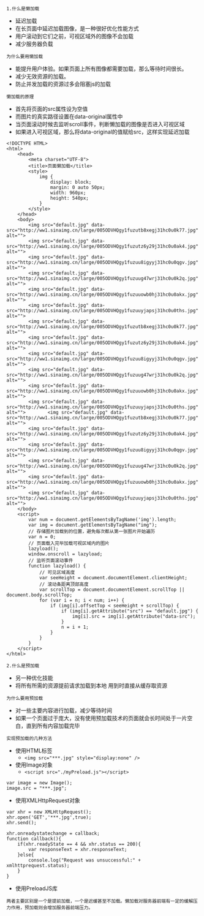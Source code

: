 `1.什么是懒加载`
- 延迟加载
- 在长页面中延迟加载图像，是一种很好优化性能方式
- 用户滚动到它们之前，可视区域外的图像不会加载
- 减少服务器负载

`为什么要用懒加载`
- 能提升用户体验。如果页面上所有图像都需要加载，那么等待时间很长。
- 减少无效资源的加载。
- 防止并发加载的资源过多会阻塞js的加载

`懒加载的原理`
- 首先将页面的src属性设为空值
- 而图片的真实路径设置在data-original属性中
- 当页面滚动时候去监听scroll事件，判断懒加载的图像是否进入可视区域
- 如果进入可视区域，那么将data-original的值赋给src，这样实现延迟加载
```
<!DOCTYPE HTML>
<html>
    <head>
        <meta charset="UTF-8">
        <title>页面懒加载</title>
        <style>
            img {
                display: block;
                margin: 0 auto 50px;
                width: 960px;
                height: 540px;
            }
        </style>
    </head>
    <body>
        <img src="default.jpg" data-src="http://ww1.sinaimg.cn/large/005ODVHQgy1fuzutb8xegj31hc0u0k77.jpg" alt="">
        <img src="default.jpg" data-src="http://ww1.sinaimg.cn/large/005ODVHQgy1fuzutz6y29j31hc0u0ak4.jpg" alt="">
        <img src="default.jpg" data-src="http://ww1.sinaimg.cn/large/005ODVHQgy1fuzuu8igyyj31hc0u0qgv.jpg" alt="">
        <img src="default.jpg" data-src="http://ww1.sinaimg.cn/large/005ODVHQgy1fuzuug47wrj31hc0u0k2q.jpg" alt="">
        <img src="default.jpg" data-src="http://ww1.sinaimg.cn/large/005ODVHQgy1fuzuuowb0hj31hc0u0akx.jpg" alt="">
        <img src="default.jpg" data-src="http://ww1.sinaimg.cn/large/005ODVHQgy1fuzuuyjapsj31hc0u0ths.jpg" alt="">
        <img src="default.jpg" data-src="http://ww1.sinaimg.cn/large/005ODVHQgy1fuzutb8xegj31hc0u0k77.jpg" alt="">
        <img src="default.jpg" data-src="http://ww1.sinaimg.cn/large/005ODVHQgy1fuzutz6y29j31hc0u0ak4.jpg" alt="">
        <img src="default.jpg" data-src="http://ww1.sinaimg.cn/large/005ODVHQgy1fuzuu8igyyj31hc0u0qgv.jpg" alt="">
        <img src="default.jpg" data-src="http://ww1.sinaimg.cn/large/005ODVHQgy1fuzuug47wrj31hc0u0k2q.jpg" alt="">
        <img src="default.jpg" data-src="http://ww1.sinaimg.cn/large/005ODVHQgy1fuzuuowb0hj31hc0u0akx.jpg" alt="">
        <img src="default.jpg" data-src="http://ww1.sinaimg.cn/large/005ODVHQgy1fuzuuyjapsj31hc0u0ths.jpg" alt="">        <img src="default.jpg" data-src="http://ww1.sinaimg.cn/large/005ODVHQgy1fuzutb8xegj31hc0u0k77.jpg" alt="">
        <img src="default.jpg" data-src="http://ww1.sinaimg.cn/large/005ODVHQgy1fuzutz6y29j31hc0u0ak4.jpg" alt="">
        <img src="default.jpg" data-src="http://ww1.sinaimg.cn/large/005ODVHQgy1fuzuu8igyyj31hc0u0qgv.jpg" alt="">
        <img src="default.jpg" data-src="http://ww1.sinaimg.cn/large/005ODVHQgy1fuzuug47wrj31hc0u0k2q.jpg" alt="">
        <img src="default.jpg" data-src="http://ww1.sinaimg.cn/large/005ODVHQgy1fuzuuowb0hj31hc0u0akx.jpg" alt="">
        <img src="default.jpg" data-src="http://ww1.sinaimg.cn/large/005ODVHQgy1fuzuuyjapsj31hc0u0ths.jpg" alt="">
    </body>
    <script>
        var num = document.getElementsByTagName('img').length;
        var img = document.getElementsByTagName("img");
        // 存储图片加载到的位置，避免每次都从第一张图片开始遍历
        var n = 0;
        // 页面载入完毕加载可视区域内的图片
        lazyload();                                
        window.onscroll = lazyload;
        // 监听页面滚动事件
        function lazyload() {
            // 可见区域高度
            var seeHeight = document.documentElement.clientHeight;
            // 滚动条距离顶部高度
            var scrollTop = document.documentElement.scrollTop || document.body.scrollTop;
            for (var i = n; i < num; i++) {
                if (img[i].offsetTop < seeHeight + scrollTop) {
                    if (img[i].getAttribute("src") == "default.jpg") {
                        img[i].src = img[i].getAttribute("data-src");
                    }
                    n = i + 1;
                }
            }
        }
    </script>
</html>
```
`2.什么是预加载`
- 另一种优化技能
- 将所有所需的资源提前请求加载到本地 用到时直接从缓存取资源

`为什么要用预加载`
- 对一些主要内容进行加载，减少等待时间
- 如果一个页面过于庞大，没有使用预加载技术的页面就会长时间处于一片空白，直到所有内容加载完毕

`实现预加载的几种方法`
- 使用HTML标签
  - `<img src="***.jpg" style="display:none" />`
- 使用Image对象
  - `<script src="./myPreload.js"></script>`
```
var image = new Image();
image.src = "***.jpg";
```
- 使用XMLHttpRequest对象
```
var xhr = new XMLHttpRequest();
xhr.open('GET','***.jpg',true);
xhr.send();

xhr.onreadystatechange = callback;
function callback(){
    if(xhr.readyState == 4 && xhr.status == 200){
        var responseText = xhr.responseText;
    }else{
        console.log("Request was unsuccessful:" + xmlhttprequest.status);
    }
}
```
- 使用PreloadJS库

`两者主要区别是一个是提前加载，一个是迟缓甚至不加载。懒加载对服务器前端有一定的缓解压力作用，预加载则会增加服务器前端压力。`